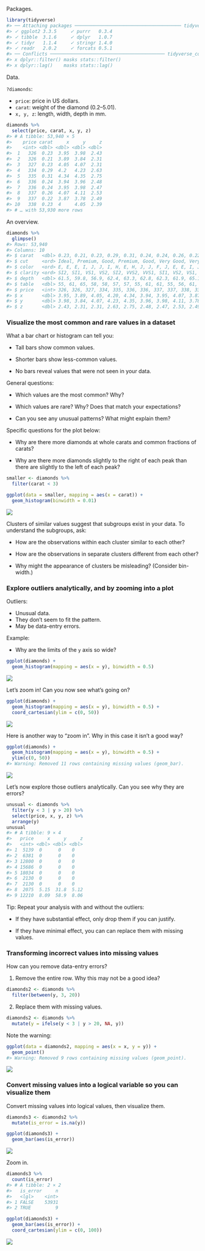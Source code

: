 
Packages.

``` r
library(tidyverse)
#> ── Attaching packages ─────────────────────────────────────── tidyverse 1.3.1 ──
#> ✓ ggplot2 3.3.5     ✓ purrr   0.3.4
#> ✓ tibble  3.1.6     ✓ dplyr   1.0.7
#> ✓ tidyr   1.1.4     ✓ stringr 1.4.0
#> ✓ readr   2.0.2     ✓ forcats 0.5.1
#> ── Conflicts ────────────────────────────────────────── tidyverse_conflicts() ──
#> x dplyr::filter() masks stats::filter()
#> x dplyr::lag()    masks stats::lag()
```

Data.

`?diamonds`:

-   `price`: price in US dollars.
-   `carat`: weight of the diamond (0.2–5.01).
-   `x, y, z`: length, width, depth in mm.

``` r
diamonds %>% 
  select(price, carat, x, y, z)
#> # A tibble: 53,940 × 5
#>    price carat     x     y     z
#>    <int> <dbl> <dbl> <dbl> <dbl>
#>  1   326  0.23  3.95  3.98  2.43
#>  2   326  0.21  3.89  3.84  2.31
#>  3   327  0.23  4.05  4.07  2.31
#>  4   334  0.29  4.2   4.23  2.63
#>  5   335  0.31  4.34  4.35  2.75
#>  6   336  0.24  3.94  3.96  2.48
#>  7   336  0.24  3.95  3.98  2.47
#>  8   337  0.26  4.07  4.11  2.53
#>  9   337  0.22  3.87  3.78  2.49
#> 10   338  0.23  4     4.05  2.39
#> # … with 53,930 more rows
```

An overview.

``` r
diamonds %>% 
  glimpse()
#> Rows: 53,940
#> Columns: 10
#> $ carat   <dbl> 0.23, 0.21, 0.23, 0.29, 0.31, 0.24, 0.24, 0.26, 0.22, 0.23, 0.…
#> $ cut     <ord> Ideal, Premium, Good, Premium, Good, Very Good, Very Good, Ver…
#> $ color   <ord> E, E, E, I, J, J, I, H, E, H, J, J, F, J, E, E, I, J, J, J, I,…
#> $ clarity <ord> SI2, SI1, VS1, VS2, SI2, VVS2, VVS1, SI1, VS2, VS1, SI1, VS1, …
#> $ depth   <dbl> 61.5, 59.8, 56.9, 62.4, 63.3, 62.8, 62.3, 61.9, 65.1, 59.4, 64…
#> $ table   <dbl> 55, 61, 65, 58, 58, 57, 57, 55, 61, 61, 55, 56, 61, 54, 62, 58…
#> $ price   <int> 326, 326, 327, 334, 335, 336, 336, 337, 337, 338, 339, 340, 34…
#> $ x       <dbl> 3.95, 3.89, 4.05, 4.20, 4.34, 3.94, 3.95, 4.07, 3.87, 4.00, 4.…
#> $ y       <dbl> 3.98, 3.84, 4.07, 4.23, 4.35, 3.96, 3.98, 4.11, 3.78, 4.05, 4.…
#> $ z       <dbl> 2.43, 2.31, 2.31, 2.63, 2.75, 2.48, 2.47, 2.53, 2.49, 2.39, 2.…
```

### Visualize the most common and rare values in a dataset

What a bar chart or histogram can tell you:

-   Tall bars show common values.

-   Shorter bars show less-common values.

-   No bars reveal values that were not seen in your data.

General questions:

-   Which values are the most common? Why?

-   Which values are rare? Why? Does that match your expectations?

-   Can you see any unusual patterns? What might explain them?

Specific questions for the plot below:

-   Why are there more diamonds at whole carats and common fractions of
    carats?

-   Why are there more diamonds slightly to the right of each peak than
    there are slightly to the left of each peak?

``` r
smaller <- diamonds %>% 
  filter(carat < 3)

ggplot(data = smaller, mapping = aes(x = carat)) +
  geom_histogram(binwidth = 0.01)
```

![](README_files/figure-gfm/unnamed-chunk-4-1.png)<!-- -->

Clusters of similar values suggest that subgroups exist in your data. To
understand the subgroups, ask:

-   How are the observations within each cluster similar to each other?

-   How are the observations in separate clusters different from each
    other?

-   Why might the appearance of clusters be misleading? (Consider
    bin-width.)

### Explore outliers analytically, and by zooming into a plot

Outliers:

-   Unusual data.
-   They don’t seem to fit the pattern.
-   May be data-entry errors.

Example:

-   Why are the limits of the `y` axis so wide?

``` r
ggplot(diamonds) + 
  geom_histogram(mapping = aes(x = y), binwidth = 0.5)
```

![](README_files/figure-gfm/unnamed-chunk-5-1.png)<!-- -->

Let’s zoom in! Can you now see what’s going on?

``` r
ggplot(diamonds) + 
  geom_histogram(mapping = aes(x = y), binwidth = 0.5) +
  coord_cartesian(ylim = c(0, 50))
```

![](README_files/figure-gfm/unnamed-chunk-6-1.png)<!-- -->

Here is another way to “zoom in”. Why in this case it isn’t a good way?

``` r
ggplot(diamonds) + 
  geom_histogram(mapping = aes(x = y), binwidth = 0.5) +
  ylim(c(0, 50))
#> Warning: Removed 11 rows containing missing values (geom_bar).
```

![](README_files/figure-gfm/unnamed-chunk-7-1.png)<!-- -->

Let’s now explore those outliers analytically. Can you see why they are
errors?

``` r
unusual <- diamonds %>% 
  filter(y < 3 | y > 20) %>% 
  select(price, x, y, z) %>%
  arrange(y)
unusual
#> # A tibble: 9 × 4
#>   price     x     y     z
#>   <int> <dbl> <dbl> <dbl>
#> 1  5139  0      0    0   
#> 2  6381  0      0    0   
#> 3 12800  0      0    0   
#> 4 15686  0      0    0   
#> 5 18034  0      0    0   
#> 6  2130  0      0    0   
#> 7  2130  0      0    0   
#> 8  2075  5.15  31.8  5.12
#> 9 12210  8.09  58.9  8.06
```

Tip: Repeat your analysis with and without the outliers:

-   If they have substantial effect, only drop them if you can justify.

-   If they have minimal effect, you can can replace them with missing
    values.

### Transforming incorrect values into missing values

How can you remove data-entry errors?

1.  Remove the entire row. Why this may not be a good idea?

``` r
diamonds2 <- diamonds %>% 
  filter(between(y, 3, 20))
```

2.  Replace them with missing values.

``` r
diamonds2 <- diamonds %>% 
  mutate(y = ifelse(y < 3 | y > 20, NA, y))
```

Note the warning:

``` r
ggplot(data = diamonds2, mapping = aes(x = x, y = y)) + 
  geom_point()
#> Warning: Removed 9 rows containing missing values (geom_point).
```

![](README_files/figure-gfm/unnamed-chunk-11-1.png)<!-- -->

### Convert missing values into a logical variable so you can visualize them

Convert missing values into logical values, then visualize them.

``` r
diamonds3 <- diamonds2 %>% 
  mutate(is_error = is.na(y))

ggplot(diamonds3) +
  geom_bar(aes(is_error))
```

![](README_files/figure-gfm/unnamed-chunk-12-1.png)<!-- -->

Zoom in.

``` r
diamonds3 %>% 
  count(is_error)
#> # A tibble: 2 × 2
#>   is_error     n
#>   <lgl>    <int>
#> 1 FALSE    53931
#> 2 TRUE         9

ggplot(diamonds3) +
  geom_bar(aes(is_error)) +
  coord_cartesian(ylim = c(0, 100))
```

![](README_files/figure-gfm/unnamed-chunk-13-1.png)<!-- -->
